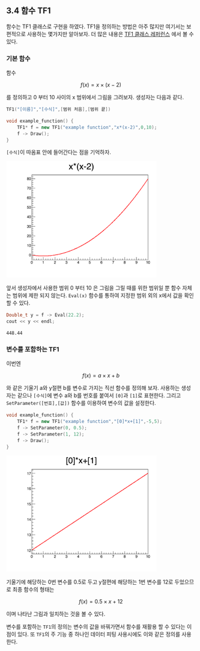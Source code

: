 ## 3.4 함수 TF1

함수는 TF1 클래스로 구현을 하였다. TF1을 정의하는 방법은 아주 많지만 여기서는 보편적으로 사용하는 몇가지만 알아보자.  더 많은 내용은 [TF1 클래스 레퍼런스](https://root.cern.ch/doc/master/classTF1.html) 에서 볼 수 있다.

### 기본 함수

함수

$$ f(x) = x\times (x-2) $$

를 정의하고 0 부터 10 사이의 x 범위에서 그림을 그려보자. 생성자는 다음과 같다.

```c++
TF1("[이름]","[수식]",[범위 처음],[범위 끝])
```

```c++
void example_function() {
    TF1* f = new TF1("example function","x*(x-2)",0,10);
    f -> Draw();
}
```

`[수식]`이 따옴표 안에 들어간다는 점을 기억하자.

<img src="uploads/images/function1.png" alt="drawing" width="400"/>

앞서 생성자에서 사용한 범위 0 부터 10 은 그림을 그릴 때를 위한 범위일 뿐 함수 자체는 범위에 제한 되지 않는다.
`Eval(x)` 함수를 통하여 지정한 범위 외의 x에서 값을 확인 할 수 있다.

```c++
Double_t y = f -> Eval(22.2);
cout << y << endl;
```
```
448.44
```

### 변수를 포함하는 TF1

이번엔

$$ f(x) = a\times x + b $$

와 같은 기울기 a와 y절편 b를 변수로 가지는 직선 함수를 정의해 보자.  사용하는 생성자는 같으나 `[수식]`에 변수 a와 b를 번호를 붙여서 `[0]`과 `[1]`로 표현한다.  그리고 `SetParameter([번호],[값])` 함수를 이용하여 변수의 값을 설정한다.

```c++
void example_function() {
    TF1* f = new TF1("example function","[0]*x+[1]",-5,5);
    f -> SetParameter(0, 0.5);
    f -> SetParameter(1, 12);
    f -> Draw();
}
```

<img src="uploads/images/function2.png" alt="drawing" width="400"/>


기울기에 해당하는 0번 변수를 0.5로 두고 y절편에 해당하는 1번 변수를 12로 두었으므로 최종 함수의 형태는

$$ f(x) = 0.5\times x + 12 $$

이며 나타난 그림과 일치하는 것을 볼 수 있다.

변수를 포함하는 `TF1`의 정의는 변수의 값을 바꿔가면서 함수를 재활용 할 수 있다는 이점이 있다.  또 `TF1`의 주 기능 중 하나인 데이터 피팅 사용시에도 이와 같은 정의를 사용한다.
